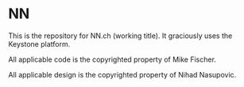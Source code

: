 # NN

This is the repository for NN.ch (working title). It graciously uses the Keystone platform.

All applicable code is the copyrighted property of Mike Fischer.

All applicable design is the copyrighted property of Nihad Nasupovic.